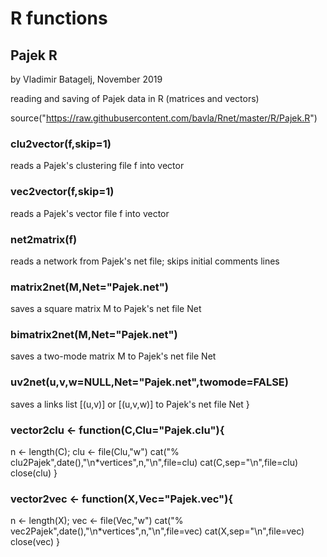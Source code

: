 # R functions

## Pajek R

 by Vladimir Batagelj, November 2019

reading and saving of Pajek data in R (matrices and vectors)

 source("https://raw.githubusercontent.com/bavla/Rnet/master/R/Pajek.R")


### clu2vector(f,skip=1)

reads a Pajek's clustering file f into vector


### vec2vector(f,skip=1)

reads a Pajek's vector file f into vector

### net2matrix(f)

reads a network from Pajek's net file; skips initial comments lines


### matrix2net(M,Net="Pajek.net")

saves a square matrix M to Pajek's net file Net

### bimatrix2net(M,Net="Pajek.net")

saves a two-mode matrix M to Pajek's net file Net


### uv2net(u,v,w=NULL,Net="Pajek.net",twomode=FALSE)

saves a links list [(u,v)] or [(u,v,w)]  to Pajek's net file Net
}

### vector2clu <- function(C,Clu="Pajek.clu"){
  n <- length(C); clu <- file(Clu,"w")
  cat("% clu2Pajek",date(),"\n*vertices",n,"\n",file=clu)
  cat(C,sep="\n",file=clu)
  close(clu)
}

### vector2vec <- function(X,Vec="Pajek.vec"){
  n <- length(X); vec <- file(Vec,"w")
  cat("% vec2Pajek",date(),"\n*vertices",n,"\n",file=vec)
  cat(X,sep="\n",file=vec)
  close(vec)
}
